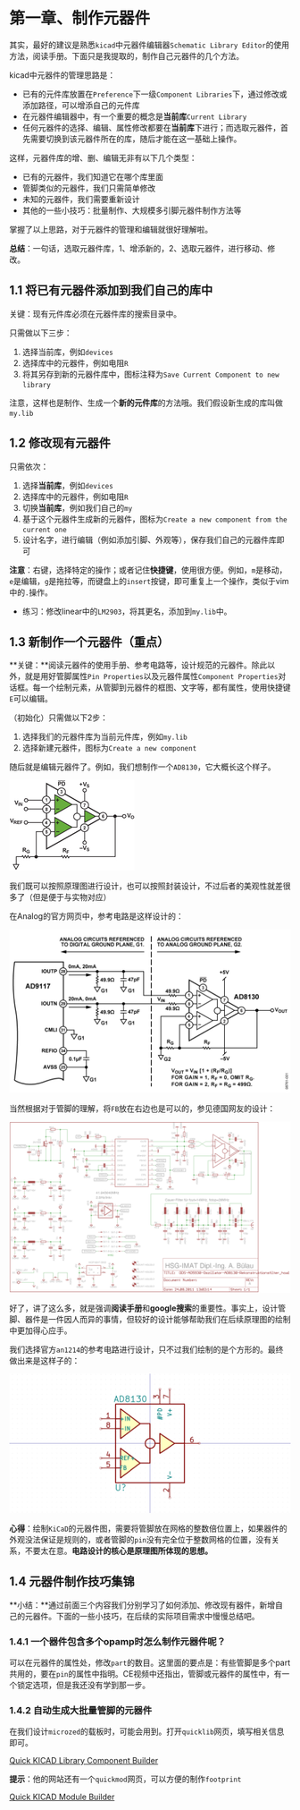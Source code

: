 # 第一章、制作元器件

其实，最好的建议是熟悉`kicad`中元器件编辑器`Schematic Library Editor`的使用方法，阅读手册。下面只是我提取的，制作自己元器件的几个方法。

kicad中元器件的管理思路是：

 - 已有的元件库放置在`Preference`下一级`Component Libraries`下，通过修改或添加路径，可以增添自己的元件库
 - 在元器件编辑器中，有一个重要的概念是**当前库**`Current Library`
 - 任何元器件的选择、编辑、属性修改都要在**当前库**下进行；而选取元器件，首先需要切换到该元器件所在的库，随后才能在这一基础上操作。

这样，元器件库的增、删、编辑无非有以下几个类型：

 - 已有的元器件，我们知道它在哪个库里面
 - 管脚类似的元器件，我们只需简单修改
 - 未知的元器件，我们需要重新设计
 - 其他的一些小技巧：批量制作、大规模多引脚元器件制作方法等

掌握了以上思路，对于元器件的管理和编辑就很好理解啦。

**总结**：一句话，选取元器件库，1、增添新的，2、选取元器件，进行移动、修改。

## 1.1 将已有元器件添加到我们自己的库中

关键：现有元件库必须在元器件库的搜索目录中。

只需做以下三步：

 1. 选择当前库，例如`devices`
 2. 选择库中的元器件，例如电阻`R`
 3. 将其另存到新的元器件库中，图标注释为`Save Current Component to new library`

注意，这样也是制作、生成一个**新的元件库**的方法哦。我们假设新生成的库叫做`my.lib`

## 1.2 修改现有元器件

只需依次：

 1. 选择**当前库**，例如`devices`
 2. 选择库中的元器件，例如电阻`R`
 3. 切换**当前库**，例如我们自己的`my`
 3. 基于这个元器件生成新的元器件，图标为`Create a new component from the current one`
 4. 设计名字，进行编辑（例如添加引脚、外观等），保存我们自己的元器件库即可

**注意**：右键，选择特定的操作；或者记住**快捷键**，使用很方便。例如，`m`是移动，`e`是编辑，`g`是拖拉等，而键盘上的`insert`按键，即可重复上一个操作，类似于vim中的`.`操作。

 - 练习：修改linear中的`LM2903`，将其更名，添加到`my.lib`中。

## 1.3 新制作一个元器件（重点）

**关键：**阅读元器件的使用手册、参考电路等，设计规范的元器件。除此以外，就是用好管脚属性`Pin Properties`以及元器件属性`Component Properties`对话框。每一个绘制元素，从管脚到元器件的框图、文字等，都有属性，使用快捷键`E`可以编辑。

（初始化）只需做以下2步：
 1. 选择我们的元器件库为当前元件库，例如`my.lib`
 2. 选择新建元器件，图标为`Create a new component`

随后就是编辑元器件了。例如，我们想制作一个`AD8130`，它大概长这个样子。

![AD8130](figs/AD8129_AD8130.jpg)

我们既可以按照原理图进行设计，也可以按照封装设计，不过后者的美观性就差很多了（但是便于与实物对应）

在Analog的官方网页中，参考电路是这样设计的：

![an1214](figs/an1214.gif)

当然根据对于管脚的理解，将`FB`放在右边也是可以的，参见德国网友的设计：

![DDS-AD5930-AD8130](figs/DDS-AD5930-AD8130-Rekonstruktionsfilter_hoal.png)

好了，讲了这么多，就是强调**阅读手册**和**google搜索**的重要性。事实上，设计管脚、器件是一件因人而异的事情，但较好的设计能够帮助我们在后续原理图的绘制中更加得心应手。

我们选择官方`an1214`的参考电路进行设计，只不过我们绘制的是个方形的。最终做出来是这样子的：

![AD8130](figs/AD8130_my.png)

**心得**：绘制`KiCaD`的元器件图，需要将管脚放在网格的整数倍位置上，如果器件的外观没法保证是规则的，或者管脚的`pin`没有完全位于整数网格的位置，没有关系，不要太在意。**电路设计的核心是原理图所体现的思想。**

## 1.4 元器件制作技巧集锦

**小结：**通过前面三个内容我们分别学习了如何添加、修改现有器件，新增自己的元器件。下面的一些小技巧，在后续的实际项目需求中慢慢总结吧。

### 1.4.1 一个器件包含多个opamp时怎么制作元器件呢？

可以在元器件的属性处，修改`part`的数目。这里面的要点是：有些管脚是多个part共用的，要在`pin`的属性中指明。CE视频中还指出，管脚或元器件的属性中，有一个锁定选项，但是我还没有学到那一步。

### 1.4.2 自动生成大批量管脚的元器件

在我们设计`microzed`的载板时，可能会用到。打开`quicklib`网页，填写相关信息即可。

[Quick KICAD Library Component Builder](http://kicad.rohrbacher.net/quicklib.php)

**提示**：他的网站还有一个`quickmod`网页，可以方便的制作`footprint`

[Quick KICAD Module Builder](http://kicad.rohrbacher.net/quickmod.php)
